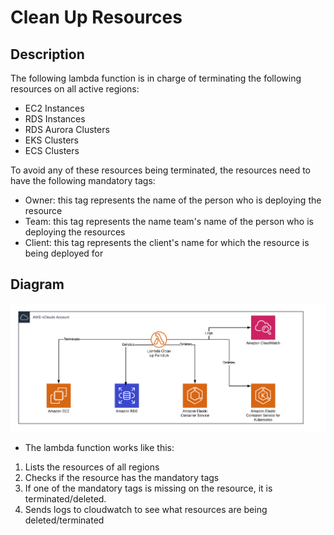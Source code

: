 # Clean Up Resources

## Description

The following lambda function is in charge of terminating the following resources on all active regions:

* EC2 Instances
* RDS Instances
* RDS Aurora Clusters
* EKS Clusters
* ECS Clusters

To avoid any of these resources being terminated, the resources need to have the following mandatory tags:
* Owner: this tag represents the name of the person who is deploying the resource
* Team: this tag represents the name team's name of the person who is deploying the resources
* Client: this tag represents the client's name for which the resource is being deployed for

## Diagram
<center>
    <img src="./imgs/CleanUp_Lambda.png"/>
</center>

* The lambda function works like this:
 1. Lists the resources of all regions
 2. Checks if the resource has the mandatory tags
 3. If one of the mandatory tags is missing on the resource, it is terminated/deleted.
 4. Sends logs to cloudwatch to see what resources are being deleted/terminated